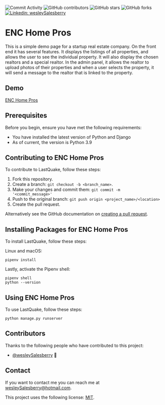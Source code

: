 <!--- These are examples. See https://shields.io for others or to customize this set of shields. You might want to include dependencies, project status and licence info here --->
![Commit Activity](https://img.shields.io/github/commit-activity/w/wesleySalesberry/encpros?style=social)
![GitHub contributors](https://img.shields.io/github/contributors/wesleySalesberry/encpros)
![GitHub stars](https://img.shields.io/github/stars/wesleySalesberry/encpros?style=social)
![GitHub forks](https://img.shields.io/github/forks/wesleySalesberry/encpros?style=social)
[![Linkedin: wesleySalesberry](https://img.shields.io/badge/-wesleySalesberry-black?style=flat-square&logo=Linkedin&logoColor=white&link=https://www.linkedin.com/in/wessalesberry/)](https://www.linkedin.com/in/wessalesberry/)

# ENC Home Pros
This is a simple demo page for a startup real estate company. On the front end it has several features. It displays the listings of all properties, and allows the user to see the individual property. It will also display the chosen realtors and a special realtor. In the admin panel, it allows the realtor to upload photos of their properties and when a user selects the property, it will send a message to the realtor that is linked to the property. 

## Demo
[ENC Home Pros](https://enchomepros-demo.herokuapp.com/)


## Prerequisites

Before you begin, ensure you have met the following requirements:
<!--- These are just example requirements. Add, duplicate or remove as required --->
* You have installed the latest version of Python and Django 
* As of current, the version is Python 3.9

## Contributing to ENC Home Pros
<!--- If your README is long or you have some specific process or steps you want contributors to follow, consider creating a separate CONTRIBUTING.md file--->
To contribute to LastQuake, follow these steps:

1. Fork this repository.
2. Create a branch: `git checkout -b <branch_name>`.
3. Make your changes and commit them: `git commit -m '<commit_message>'`
4. Push to the original branch: `git push origin <project_name>/<location>`
5. Create the pull request.

Alternatively see the GitHub documentation on [creating a pull request](https://help.github.com/en/github/collaborating-with-issues-and-pull-requests/creating-a-pull-request).

## Installing Packages for ENC Home Pros

To install LastQuake, follow these steps:

Linux and macOS:
```
pipenv install
```
Lastly, activate the Pipenv shell:
```
pipenv shell
python --version
```
## Using ENC Home Pros

To use LastQuake, follow these steps:

```
python manage.py runserver
```



## Contributors

Thanks to the following people who have contributed to this project:

* [@wesleySalesberry](https://github.com/swesleySalesberry) 📖


## Contact

If you want to contact me you can reach me at wesleySalesberry@hotmail.com.


This project uses the following license: [MIT](<link>).
